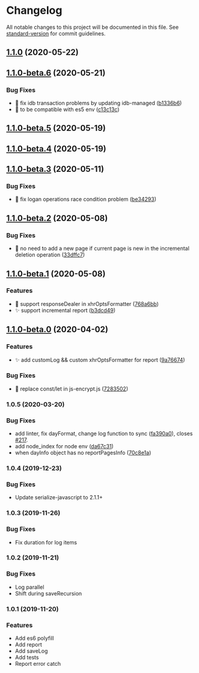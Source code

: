 # Changelog

All notable changes to this project will be documented in this file. See [standard-version](https://github.com/conventional-changelog/standard-version) for commit guidelines.

## [1.1.0](https://github.com/Meituan-Dianping/Logan/compare/v1.1.0-beta.6...v1.1.0) (2020-05-22)

## [1.1.0-beta.6](https://github.com/Meituan-Dianping/Logan/compare/v1.1.0-beta.5...v1.1.0-beta.6) (2020-05-21)


### Bug Fixes

* :bug: fix idb transaction problems by updating idb-managed ([b1336b6](https://github.com/Meituan-Dianping/Logan/commit/b1336b690d3af67cee4d3614547088b47a9ca5b4))
* :bug: to be compatible with es5 env ([c13c13c](https://github.com/Meituan-Dianping/Logan/commit/c13c13c94e6d4c042f5a5effa27b0fbaa772d64b))

## [1.1.0-beta.5](https://github.com/Meituan-Dianping/Logan/compare/v1.1.0-beta.4...v1.1.0-beta.5) (2020-05-19)

## [1.1.0-beta.4](https://github.com/Meituan-Dianping/Logan/compare/v1.1.0-beta.3...v1.1.0-beta.4) (2020-05-19)

## [1.1.0-beta.3](https://github.com/Meituan-Dianping/Logan/compare/v1.1.0-beta.2...v1.1.0-beta.3) (2020-05-11)


### Bug Fixes

* :bug: fix logan operations race condition problem ([be34293](https://github.com/Meituan-Dianping/Logan/commit/be34293220932ec6cb0a8c3d6cebdad763956921))

## [1.1.0-beta.2](https://github.com/Meituan-Dianping/Logan/compare/v1.1.0-beta.1...v1.1.0-beta.2) (2020-05-08)


### Bug Fixes

* :bug: no need to add a new page if current page is new in the incremental deletion operation ([33dffc7](https://github.com/Meituan-Dianping/Logan/commit/33dffc783b2f7422b6dd16f985fb0c99acd033b2))

## [1.1.0-beta.1](https://github.com/Meituan-Dianping/Logan/compare/v1.1.0-beta.0...v1.1.0-beta.1) (2020-05-08)


### Features

* :art: support responseDealer in xhrOptsFormatter ([768a6bb](https://github.com/Meituan-Dianping/Logan/commit/768a6bb2417c5f55d3455b78619c11ff1d1afca4))
* :sparkles: support incremental report ([b3dcd49](https://github.com/Meituan-Dianping/Logan/commit/b3dcd491d7c5165ace2ef39cd5e9a62be04c0421))

## [1.1.0-beta.0](https://github.com/Meituan-Dianping/Logan/compare/v1.0.5...v1.1.0-beta.0) (2020-04-02)


### Features

* :sparkles: add customLog && custom xhrOptsFormatter for report ([9a76674](https://github.com/Meituan-Dianping/Logan/commit/9a766742bd1bc81a855f25b0b5890516488b2b13))


### Bug Fixes

* :bug:  replace const/let in js-encrypt.js ([7283502](https://github.com/Meituan-Dianping/Logan/commit/72835024c53c44b1d56dd7fa6fe36fdf13c9ea36))

### 1.0.5 (2020-03-20)


### Bug Fixes

* add linter, fix dayFormat, change log function to sync ([fa390a0](https://github.com/Meituan-Dianping/Logan/commit/fa390a0f2d1dcbb251d014af5231481c21d99657)), closes [#217](https://github.com/Meituan-Dianping/Logan/issues/217).
* add node_index for node env ([da67c31](https://github.com/Meituan-Dianping/Logan/commit/da67c31217149548099a2cb205a59c1891c00223))
* when dayInfo object has no reportPagesInfo ([70c8e1a](https://github.com/Meituan-Dianping/Logan/commit/70c8e1aa1f590c67114935d0008e141aa8e6d6dd))


### 1.0.4 (2019-12-23)


### Bug Fixes

* Update serialize-javascript to 2.1.1+

### 1.0.3 (2019-11-26)

### Bug Fixes

* Fix duration for log items


### 1.0.2 (2019-11-21)

### Bug Fixes

* Log parallel
* Shift during saveRecursion


### 1.0.1 (2019-11-20)

### Features

* Add es6 polyfill
* Add report
* Add saveLog
* Add tests
* Report error catch
